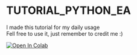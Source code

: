 # TUTORIAL_PYTHON_EA

I made this tutorial for my daily usage </br>
Fell free to use it, just remember to credit me :) </br>


[![Open In Colab](https://colab.research.google.com/assets/colab-badge.svg)](https://colab.research.google.com/github/googlecolab/colabtools/blob/master/notebooks/colab-github-demo.ipynb)
